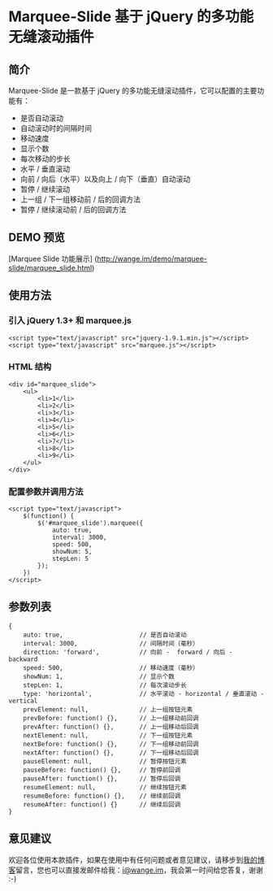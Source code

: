 # Marquee-Slide 基于 jQuery 的多功能无缝滚动插件

## 简介
Marquee-Slide 是一款基于 jQuery 的多功能无缝滚动插件，它可以配置的主要功能有：
* 是否自动滚动
* 自动滚动时的间隔时间
* 移动速度
* 显示个数
* 每次移动的步长
* 水平 / 垂直滚动
* 向前 / 向后（水平）以及向上 / 向下（垂直）自动滚动
* 暂停 / 继续滚动
* 上一组 / 下一组移动前 / 后的回调方法
* 暂停 / 继续滚动前 / 后的回调方法

## DEMO 预览
[Marquee Slide 功能展示] (http://wange.im/demo/marquee-slide/marquee_slide.html)

## 使用方法

### 引入 jQuery 1.3+ 和 marquee.js
    <script type="text/javascript" src="jquery-1.9.1.min.js"></script>
    <script type="text/javascript" src="marquee.js"></script>
    
### HTML 结构
    <div id="marquee_slide">
        <ul>
            <li>1</li>
            <li>2</li>
            <li>3</li>
            <li>4</li>
            <li>5</li>
            <li>6</li>
            <li>7</li>
            <li>8</li>
            <li>9</li>
        </ul>
    </div>

### 配置参数并调用方法
    <script type="text/javascript">
        $(function() {
            $('#marquee_slide').marquee({
                auto: true,
                interval: 3000,
                speed: 500,
                showNum: 5,
                stepLen: 5
            });
        })
    </script>
    
## 参数列表
    {
        auto: true,                     // 是否自动滚动
        interval: 3000,                 // 间隔时间（毫秒）
        direction: 'forward',           // 向前 -  forward / 向后 - backward
        speed: 500,                     // 移动速度（毫秒）
        showNum: 1,                     // 显示个数
        stepLen: 1,                     // 每次滚动步长
        type: 'horizontal',             // 水平滚动 - horizontal / 垂直滚动 - vertical
        prevElement: null,              // 上一组按钮元素
        prevBefore: function() {},      // 上一组移动前回调
        prevAfter: function() {},       // 上一组移动后回调
        nextElement: null,              // 下一组按钮元素
        nextBefore: function() {},      // 下一组移动前回调
        nextAfter: function() {},       // 下一组移动后回调
        pauseElement: null,             // 暂停按钮元素
        pauseBefore: function() {},     // 暂停前回调
        pauseAfter: function() {},      // 暂停后回调
        resumeElement: null,            // 继续按钮元素
        resumeBefore: function() {},    // 继续前回调
        resumeAfter: function() {}      // 继续后回调
    }

## 意见建议
欢迎各位使用本款插件，如果在使用中有任何问题或者意见建议，请移步到[我的博客](http://wange.im/marquee-js-jquery-scroll-plugin.html)留言，您也可以直接发邮件给我：i@wange.im，我会第一时间给您答复，谢谢 :-)
